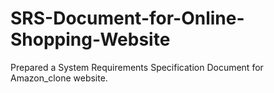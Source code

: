 # SRS-Document-for-Online-Shopping-Website
Prepared a System Requirements Specification Document for Amazon_clone website. 
